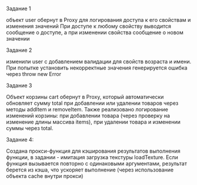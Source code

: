 Задание 1

объект user обернут в Proxy для логирования доступа к его свойствам и изменения значений
При доступе к любому свойству выводится сообщение о доступе, 
а при изменении свойства сообщение о новом значении

Задание 2

изменили user с добавлением валидации для свойств возраста и имени. 
При попытке установить некорректные значения генерируется ошибка через throw new Error

Задание 3

Объект корзины cart обернут в Proxy, который автоматически обновляет сумму total при добавлении или удалении товаров
 через методы addItem и removeItem. Также реализовано логирование изменений корзины: 
 при добавлении товара (через проверку на изменение длины массива items),
 при удалении товара и изменении суммы через total.

Задание 4: 

Создана прокси-функция для кэширования результатов выполнения функции, в задании - имитация загрузка текстуры loadTexture. 
Если функция вызывается повторно с одинаковыми аргументами, результат берется из кэша, что ускоряет выполнение (через использование объекта cache внутри прокси)
